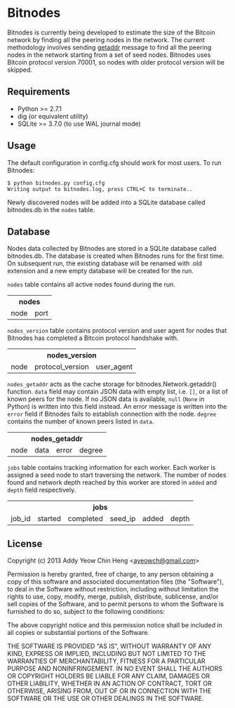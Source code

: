 # Bitnodes
Bitnodes is currently being developed to estimate the size of the Bitcoin network by finding all the peering nodes in the network. The current methodology involves sending [getaddr](https://en.bitcoin.it/wiki/Protocol_specification#getaddr) message to find all the peering nodes in the network starting from a set of seed nodes. Bitnodes uses Bitcoin protocol version 70001, so nodes with older protocol version will be skipped.

## Requirements
* Python >= 2.7.1
* dig (or equivalent utility)
* SQLite >= 3.7.0 (to use WAL journal mode)

## Usage
The default configuration in config.cfg should work for most users. To run Bitnodes:

    $ python bitnodes.py config.cfg
    Writing output to bitnodes.log, press CTRL+C to terminate..

Newly discovered nodes will be added into a SQLite database called bitnodes.db in the `nodes` table.

## Database
Nodes data collected by Bitnodes are stored in a SQLite database called bitnodes.db. The database is created when Bitnodes runs for the first time. On subsequent run, the existing database will be renamed with .old extension and a new empty database will be created for the run.

`nodes` table contains all active nodes found during the run.
<table>
    <tr><th colspan="2">nodes</th></tr>
    <tr>
        <td>node</td>
        <td>port</td>
    </tr>
</table>

`nodes_version` table contains protocol version and user agent for nodes that Bitnodes has completed a Bitcoin protocol handshake with.
<table>
    <tr><th colspan="3">nodes_version</th></tr>
    <tr>
        <td>node</td>
        <td>protocol_version</td>
        <td>user_agent</td>
    </tr>
</table>

`nodes_getaddr` acts as the cache storage for bitnodes.Network.getaddr() function.
`data` field may contain JSON data with empty list, i.e. `[]`, or a list of known peers for the node.
If no JSON data is available, `null` (`None` in Python) is written into this field instead.
An error message is written into the `error` field if Bitnodes fails to establish connection with the node.
`degree` contains the number of known peers listed in `data`.
<table>
    <tr><th colspan="4">nodes_getaddr</th></tr>
    <tr>
        <td>node</td>
        <td>data</td>
        <td>error</td>
        <td>degree</td>
    </tr>
</table>

`jobs` table contains tracking information for each worker.
Each worker is assigned a seed node to start traversing the network.
The number of nodes found and network depth reached by this worker are stored in `added` and `depth` field respectively.
<table>
    <tr><th colspan="6">jobs</th></tr>
    <tr>
        <td>job_id</td>
        <td>started</td>
        <td>completed</td>
        <td>seed_ip</td>
        <td>added</td>
        <td>depth</td>
    </tr>
</table>

## License
Copyright (c) 2013 Addy Yeow Chin Heng &lt;ayeowch@gmail.com&gt;

Permission is hereby granted, free of charge, to any person obtaining a copy of this software and associated documentation files (the "Software"), to deal in the Software without restriction, including without limitation the rights to use, copy, modify, merge, publish, distribute, sublicense, and/or sell copies of the Software, and to permit persons to whom the Software is furnished to do so, subject to the following conditions:

The above copyright notice and this permission notice shall be included in all copies or substantial portions of the Software.

THE SOFTWARE IS PROVIDED "AS IS", WITHOUT WARRANTY OF ANY KIND, EXPRESS OR IMPLIED, INCLUDING BUT NOT LIMITED TO THE WARRANTIES OF MERCHANTABILITY, FITNESS FOR A PARTICULAR PURPOSE AND NONINFRINGEMENT. IN NO EVENT SHALL THE AUTHORS OR COPYRIGHT HOLDERS BE LIABLE FOR ANY CLAIM, DAMAGES OR OTHER LIABILITY, WHETHER IN AN ACTION OF CONTRACT, TORT OR OTHERWISE, ARISING FROM, OUT OF OR IN CONNECTION WITH THE SOFTWARE OR THE USE OR OTHER DEALINGS IN THE SOFTWARE.
